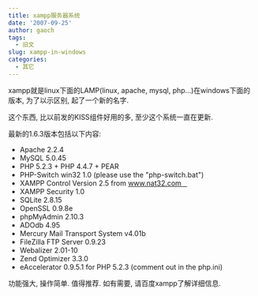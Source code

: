 ```yaml
---
title: xampp服务器系统
date: '2007-09-25'
author: gaoch
tags:
  - 旧文
slug: xampp-in-windows
categories:
  - 其它
---
```


xampp就是linux下面的LAMP(linux, apache, mysql,
php...)在windows下面的版本, 为了以示区别, 起了一个新的名字.  
  
这个东西, 比以前发的KISS组件好用的多, 至少这个系统一直在更新.  
  
最新的1.6.3版本包括以下内容:  
+ Apache 2.2.4  
+ MySQL 5.0.45  
+ PHP 5.2.3 + PHP 4.4.7 + PEAR  
+ PHP-Switch win32 1.0 (please use the "php-switch.bat")  
+ XAMPP Control Version 2.5 from www.nat32.com     
+ XAMPP Security 1.0     
+ SQLite 2.8.15  
+ OpenSSL 0.9.8e  
+ phpMyAdmin 2.10.3  
+ ADOdb 4.95  
+ Mercury Mail Transport System v4.01b  
+ FileZilla FTP Server 0.9.23  
+ Webalizer 2.01-10  
+ Zend Optimizer 3.3.0  
+ eAccelerator 0.9.5.1 for PHP 5.2.3 (comment out in the php.ini)  
  
功能强大, 操作简单. 值得推荐. 如有需要, 请百度xampp了解详细信息.
